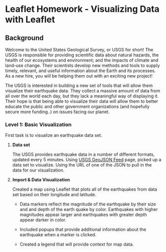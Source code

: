 # Leaflet Homework - Visualizing Data with Leaflet

## Background

Welcome to the United States Geological Survey, or USGS for short! The USGS is responsible for providing scientific data about natural hazards, the health of our ecosystems and environment; and the impacts of climate and land-use change. Their scientists develop new methods and tools to supply timely, relevant, and useful information about the Earth and its processes. As a new hire, you will be helping them out with an exciting new project!

The USGS is interested in building a new set of tools that will allow them visualize their earthquake data. They collect a massive amount of data from all over the world each day, but they lack a meaningful way of displaying it. Their hope is that being able to visualize their data will allow them to better educate the public and other government organizations (and hopefully secure more funding..) on issues facing our planet.

### Level 1: Basic Visualization

First task is to visualize an earthquake data set.

1. **Data set**
 
   The USGS provides earthquake data in a number of different formats, updated every 5 minutes. Using [USGS GeoJSON Feed](http://earthquake.usgs.gov/earthquakes/feed/v1.0/geojson.php) page, picked up a data set to visualize. Using the URL of one of the JSON to pull in the data for our visualization.

2. **Import & Data Visualization**

   Created a map using Leaflet that plots all of the earthquakes from data set based on their longitude and latitude.

   * Data markers reflect the magnitude of the earthquake by their size and and depth of the earth quake by color. Earthquakes with higher magnitudes appear larger and earthquakes with greater depth appear darker in color.

   * Included popups that provide additional information about the earthquake when a marker is clicked.

   * Created a legend that will provide context for map data.
